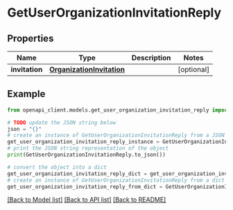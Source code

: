 # GetUserOrganizationInvitationReply


## Properties

Name | Type | Description | Notes
------------ | ------------- | ------------- | -------------
**invitation** | [**OrganizationInvitation**](OrganizationInvitation.md) |  | [optional] 

## Example

```python
from openapi_client.models.get_user_organization_invitation_reply import GetUserOrganizationInvitationReply

# TODO update the JSON string below
json = "{}"
# create an instance of GetUserOrganizationInvitationReply from a JSON string
get_user_organization_invitation_reply_instance = GetUserOrganizationInvitationReply.from_json(json)
# print the JSON string representation of the object
print(GetUserOrganizationInvitationReply.to_json())

# convert the object into a dict
get_user_organization_invitation_reply_dict = get_user_organization_invitation_reply_instance.to_dict()
# create an instance of GetUserOrganizationInvitationReply from a dict
get_user_organization_invitation_reply_from_dict = GetUserOrganizationInvitationReply.from_dict(get_user_organization_invitation_reply_dict)
```
[[Back to Model list]](../README.md#documentation-for-models) [[Back to API list]](../README.md#documentation-for-api-endpoints) [[Back to README]](../README.md)


